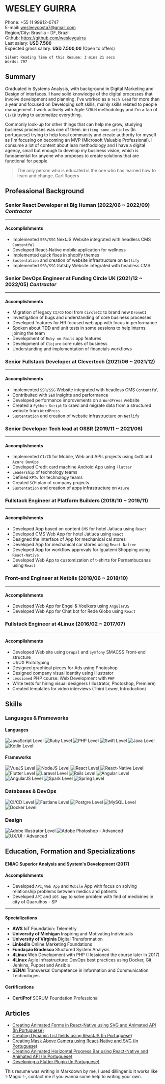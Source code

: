 # WESLEY GUIRRA
Phone: +55 11 99912-0747  
E-mail: wesleeycosta7@gmail.com  
Region/City: Brasília - DF, Brazil  
Github: https://github.com/wesleyguirra  
Last salary: **USD 7.500**  
Expected gross salary: **USD 7.500,00**  (Open to offers)
```
Silent Reading Time of this Resume: 3 mins 21 secs
Words: 797
```
## Summary
Graduated in Systems Analysis, with background in Digital Marketing and Design of interfaces. I have solid knowledge of the digital processes that involve development and planning. I've worked as a `Tech Lead` for more than a year and focused on Developing soft skills, mainly skills related to people management. I work actively with Agile `SCRUM` methodology and I'm a fan of `CI/CD` trying to automatize everything. 

Commonly look-up for other things that can help me grow, studying business processes was one of them. `Writing some articles` (In portuguese) trying to help local community and create authority for myself as I'm focusing on becoming an MVP (Microsoft Valuable Professional). I consume a lot of content about lean methodology and I have a digital agency, small but enough to develop my business vision, which is fundamental for anyone who proposes to create solutions that are functional for people.

> The only person who is educated is the one who has learned how to learn and change.
> Carl Rogers

## Professional Background
### Senior React Developer at Big Human (2022/06 ~ 2022/09) *Contractor*
---
#### Accomplishments
- Implemented `SSR/SSG` NextJS Website integrated with headless CMS `Contentful`
- Developed React-Native mobile application for wellness 
- Implemented quick fixes in shopify themes
- `Sustentation` and creation of website infrastructure on `Netlify`
- Implemented `SSR/SSG` Gatsby Website integrated with headless CMS

### Senior DevOps Engineer at Funding Circle UK (2021/12 ~ 2022/05) *Contractor*
---
#### Accomplishments
- Migration of legacy `CI/CD` tool from `CircleCI` to brand new `DroneCI`
- Investigation of bugs and understanding of core business processes
- Developed features for HR focused web app with focus in performance
- Spoken about TDD and unit tests in some sessions to help interns joining the team
- Development of `Ruby on Rails` app features
- Development of `Clojure` core rules of business
- Understanding and implementation of financials workflows

### Senior Fullstack Developer at Clevertech (2021/06 ~ 2021/12)
---
#### Accomplishments
- Implemented `SSR/SSG` Website integrated with headless CMS `Contentful`
- Contribuited with `SEO` insights and performance
- Developed performance improvements on a `WordPress` website
- Created a `Python Script` to crawl and migrate data from a structured website from `WordPress`
- `Sustentation` and creation of website infrastructure on `Netlify`

### Senior Developer Tech lead at OSBR (2019/11 ~ 2021/06)
---
#### Accomplishments
- Implemented `CI/CD` for Mobile, Web and APIs projects using `GoCD` and `Azure DevOps`
- Developed Credit card machine Android App using `Flutter`
- `Leadership` of technology teams
- Defined `KPIs` for technology teams
- Created `SCM` plan of company projects
- `Sustentation` and creation of apps infrastructure on `Azure`

### Fullstack Engineer at Platform Builders (2018/10 ~ 2019/11)
---
#### Accomplishments
- Developed App based on content `CMS` for hotel Jatiuca using `React`
- Developed CMS Web App for hotel Jatiuca using `React`
- Designed the Interface of App for mechanical cal stores
- Developed App for mechanical car stores using `React-Native`
- Developed App for workflow approvals for Iguatemi Shopping using `React-Native`
- Developed Web App to customization of t-shirts for Pernambucanas using `React`

### Front-end Engineer at Netbiis (2018/06 ~ 2018/10)
---
#### Accomplishments
- Developed Web App for Engel & Voelkers using `AngularJS`
- Developed Web App for Chat bot for Rede Globo using `React`

### Fullstack Engineer at 4Linux (2016/02 ~ 2017/07)
---
#### Accomplishments
- Developed Web site using `Drupal` and `Symfony` SMACSS Front-end structure
- UI/UX Prototyping
- Designed graphical pieces for Ads using Photoshop
- Designed company visual identity using Illustrator
- `Lessioned` PHP course: Web Development with `PHP`
- Write tests for hiring visual designers (Illustrator, Photoshop, Premiere)
- Created templates for video interviews (Third Lower, Introduction)

## Skills
### Languages & Frameworks
#### Languages
![JavaScript Level](https://img.shields.io/badge/JavaScript-advanced-%23ff0000)
![Ruby Level](https://img.shields.io/badge/Ruby-advanced-%23ff0000)
![PHP Level](https://img.shields.io/badge/PHP-advanced-%23ff0000)
![Swift Level](https://img.shields.io/badge/Swift-intermediate-%23f9c700)
![Java Level](https://img.shields.io/badge/Java-beginner-%23)
![Kotlin Level](https://img.shields.io/badge/Kotlin-intermediate-%23f9c700)
#### Frameworks
![VueJS Level](https://img.shields.io/badge/VueJS-advanced-%23ff0000) 
![NodeJS Level](https://img.shields.io/badge/NodeJS-advanced-%23ff0000) 
![React Level](https://img.shields.io/badge/React-advanced-%23ff0000) 
![React-Native Level](https://img.shields.io/badge/React%20Native-advanced-%23ff0000)
![Flutter Level](https://img.shields.io/badge/Flutter-advanced-%23ff0000) 
![Laravel Level](https://img.shields.io/badge/Laravel-advanced-%23ff0000)
![Rails Level](https://img.shields.io/badge/Rails-advanced-%23ff0000) 
![Angular Level](https://img.shields.io/badge/Angular-intermediate-%23f9c700)
![AngularJS Level](https://img.shields.io/badge/AngularJS-intermediate-%23f9c700) 
![Spark Level](https://img.shields.io/badge/Spark-intermediate-%23f9c700)
![Spring Level](https://img.shields.io/badge/Spring-beginner-%23)

### Databases & DevOps
![CI/CD Level](https://img.shields.io/badge/CI/CD-advanced-%23ff0000) 
![Fastlane Level](https://img.shields.io/badge/Fastlane-advanced-%23ff0000)
![Postgre Level](https://img.shields.io/badge/PostgreSQL-intermediate-%23f9c700) 
![MySQL Level](https://img.shields.io/badge/MySQL-intermediate-%23f9c700) 
![Docker Level](https://img.shields.io/badge/Docker-advanced-%23ff0000)

### Design
![Adobe Illustrator Level](https://img.shields.io/badge/Adobe%20Illustrator-advanced-%23ff0000) 
![Adobe Photoshop - Advanced](https://img.shields.io/badge/Adobe%20Photoshop-advanced-%23ff0000)
![UX/UI - Advanced](https://img.shields.io/badge/UX/UI-advanced-%23ff0000)

## Education, Formation and Specializations
#### **ENIAC** Superior Analysis and System's Development (2017)
#### Accomplishments
- Developed `API`, `Web App` and `Mobile` App with focus on solving relationship problems between medics and patients
- Developed `API` and `iOS App` to solve problem with find of medicines in city of Guarulhos - SP
---
#### Specializations
- **AWS** IoT Foundation: Telemetry
- **University of Michigan** Inspiring and Motivating Individuals
- **University of Virginia** Digital Transformation
- **LinkedIn** Online Marketing Foundations
- **Fundação Bradesco** Stuctured System Analysis
- **4Linux** Web Development with PHP (I lessioned the course later in 2017)
- **4Linux** Agile Infrastructure: DevOps best practices using Docker, Git, Jenkins, Puppet and Ansible
- **SENAI** Transversal Competence in Information and Communication Technologies

#### Certifications
- **CertiProf** SCRUM Foundation Professional

## Articles
- [Creating Animated Forms in React-Native using SVG and Animated API (In Portuguese)](https://medium.com/fabmvp/criando-formas-animadas-no-react-native-usando-svg-e-animated-api-2b87c7a3b31c)
- [Creating Dynamic List fields using ReactJS (In Portuguese)](https://medium.com/reactbrasil/criando-lista-din%C3%A2mica-utilizando-reactjs-38f5faf65431)
- [Creating Mask Above Camera using React-Native and SVG (In Portuguese)](https://medium.com/reactbrasil/criando-mascara-sobre-a-c%C3%A2mera-no-react-native-usando-svg-8353677a85c4)
- [Creating Animated Horizontal Progress Bar using React-Native and Animated API (In Portuguese)](https://medium.com/reactbrasil/criando-barra-de-progresso-horizontal-animada-usando-a-animated-api-no-react-native-7cc8d4d22c79)
- [Developing a Flutter Plugin (In Portuguese)](https://medium.com/flutter-comunidade-br/desenvolvendo-um-plugin-para-flutter-9c81b683189)


This resume was writing in Markdown by me, I used dillinger.io it works like ✨Magic ✨, contact me if you wanna some help to writing your own.
